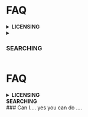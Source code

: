 # FAQ

<details>
<summary>
  <strong>LICENSING</strong>
</summary>
  
<details>
  
<summary>
Can I continue to use icons in current and future commercial projects after my subscription is canceled
</summary> 

The answer is very simple!

</details>
</details>
   

<details>
<summary>
  <h3>SEARCHING</h3>
</summary>
<details>
<summary>
 How can I search an Icon?  
</summary>

Enter a query and press search!

  </details>
</details>



# FAQ
<details>
  <summary><strong>LICENSING</strong></summary>
   ### Can I....
  yes you can do ....
  <!--
  ### Can I....
  1. A n
  2. list
     * With some
     * Sub bullets
-->
</details
  <details>
  <summary><strong>SEARCHING</strong></summary>
   ### Can I....
  yes you can do ....
  <!--
  ### Can I....
  1. A n
  2. list
     * With some
     * Sub bullets
-->
</details
  
